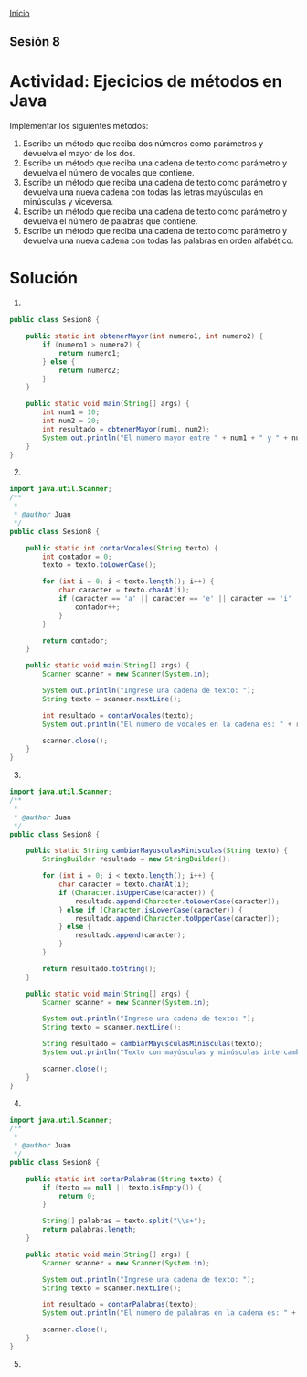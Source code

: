 <!-- No borrar o modificar -->
[Inicio](./index.md)

## Sesión 8 


<!-- Su documentación aquí -->
# Actividad: Ejecicios de métodos en Java
Implementar los siguientes métodos:

1. Escribe un método que reciba dos números como parámetros y devuelva el mayor de los dos.
2. Escribe un método que reciba una cadena de texto como parámetro y devuelva el número de vocales que contiene.
3. Escribe un método que reciba una cadena de texto como parámetro y devuelva una nueva cadena con todas las letras mayúsculas en minúsculas y viceversa.
4. Escribe un método que reciba una cadena de texto como parámetro y devuelva el número de palabras que contiene.
5. Escribe un método que reciba una cadena de texto como parámetro y devuelva una nueva cadena con todas las palabras en orden alfabético.

# Solución

1.

```java 
public class Sesion8 {

    public static int obtenerMayor(int numero1, int numero2) {
        if (numero1 > numero2) {
            return numero1;
        } else {
            return numero2;
        }
    }

    public static void main(String[] args) {
        int num1 = 10;
        int num2 = 20;
        int resultado = obtenerMayor(num1, num2);
        System.out.println("El número mayor entre " + num1 + " y " + num2 + " es: " + resultado);
    }
}
```

2.

```java
import java.util.Scanner;
/**
 *
 * @author Juan
 */
public class Sesion8 {

    public static int contarVocales(String texto) {
        int contador = 0;
        texto = texto.toLowerCase(); 

        for (int i = 0; i < texto.length(); i++) {
            char caracter = texto.charAt(i);
            if (caracter == 'a' || caracter == 'e' || caracter == 'i' || caracter == 'o' || caracter == 'u') {
                contador++;
            }
        }

        return contador;
    }

    public static void main(String[] args) {
        Scanner scanner = new Scanner(System.in);

        System.out.println("Ingrese una cadena de texto: ");
        String texto = scanner.nextLine();

        int resultado = contarVocales(texto);
        System.out.println("El número de vocales en la cadena es: " + resultado);

        scanner.close();
    }
}
```

3.

```java
import java.util.Scanner;
/**
 *
 * @author Juan
 */
public class Sesion8 {

    public static String cambiarMayusculasMinisculas(String texto) {
        StringBuilder resultado = new StringBuilder();

        for (int i = 0; i < texto.length(); i++) {
            char caracter = texto.charAt(i);
            if (Character.isUpperCase(caracter)) {
                resultado.append(Character.toLowerCase(caracter));
            } else if (Character.isLowerCase(caracter)) {
                resultado.append(Character.toUpperCase(caracter));
            } else {
                resultado.append(caracter);
            }
        }

        return resultado.toString();
    }

    public static void main(String[] args) {
        Scanner scanner = new Scanner(System.in);

        System.out.println("Ingrese una cadena de texto: ");
        String texto = scanner.nextLine();

        String resultado = cambiarMayusculasMinisculas(texto);
        System.out.println("Texto con mayúsculas y minúsculas intercambiadas: " + resultado);

        scanner.close();
    }
}
```

4.

```java
import java.util.Scanner;
/**
 *
 * @author Juan
 */
public class Sesion8 {

    public static int contarPalabras(String texto) {
        if (texto == null || texto.isEmpty()) {
            return 0;
        }

        String[] palabras = texto.split("\\s+");
        return palabras.length;
    }

    public static void main(String[] args) {
        Scanner scanner = new Scanner(System.in);

        System.out.println("Ingrese una cadena de texto: ");
        String texto = scanner.nextLine();

        int resultado = contarPalabras(texto);
        System.out.println("El número de palabras en la cadena es: " + resultado);

        scanner.close();
    }
}
```

5.

```java


```



